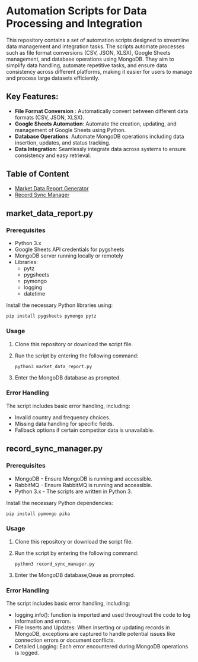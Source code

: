 
# Automation Scripts for Data Processing and Integration

This repository contains a set of automation scripts designed to streamline data management and integration tasks. The scripts automate processes such as file format conversions (CSV, JSON, XLSX), Google Sheets management, and database operations using MongoDB. They aim to simplify data handling, automate repetitive tasks, and ensure data consistency across different platforms, making it easier for users to manage and process large datasets efficiently.

## Key Features:
* **File Format Conversion** : Automatically convert between different data formats (CSV, JSON, XLSX).
* **Google Sheets Automation**: Automate the creation, updating, and management of Google Sheets using Python.
* **Database Operations**: Automate MongoDB operations including data insertion, updates, and status tracking.
* **Data Integration**: Seamlessly integrate data across systems to ensure consistency and easy retrieval.

## Table of Content
* [Market Data Report Generator](#market_data_report.py)
* [Record Sync Manager](#record_sync_manager.py)

## market_data_report.py

### Prerequisites
* Python 3.x
* Google Sheets API credentials for pygsheets
* MongoDB server running locally or remotely
* Libraries:
   * pytz
   * pygsheets
   * pymongo
   * logging
   * datetime

Install the necessary Python libraries using:

~~~ 
pip install pygsheets pymongo pytz 
~~~

### Usage

1. Clone this repository or download the script file.
2. Run the script by entering the following command:

    ~~~
    python3 market_data_report.py
    ~~~
3. Enter the MongoDB database as prompted.

### Error Handling
The script includes basic error handling, including:
* Invalid country and frequency choices.
* Missing data handling for specific fields.
* Fallback options if certain competitor data is unavailable.

## record_sync_manager.py
### Prerequisites
* MongoDB - Ensure MongoDB is running and accessible.
* RabbitMQ - Ensure RabbitMQ is running and accessible.
* Python 3.x - The scripts are written in Python 3.

Install the necessary Python dependencies:
```
pip install pymongo pika
```
### Usage

1. Clone this repository or download the script file.
2. Run the script by entering the following command:

    ~~~
    python3 record_sync_manager.py
    ~~~
3. Enter the MongoDB database,Qeue as prompted.

### Error Handling
The script includes basic error handling, including:
* logging.info(): function is imported and used throughout the code to log information and errors.
* File Inserts and Updates: When inserting or updating records in MongoDB, exceptions are captured to handle potential issues like connection errors or document conflicts.
* Detailed Logging: Each error encountered during MongoDB operations is logged.